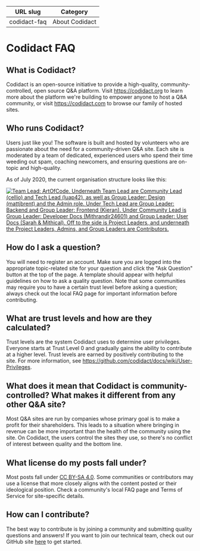 | URL slug | Category |
|:--------:|:--------:|
| codidact-faq | About Codidact |

# Codidact FAQ

## What is Codidact?

Codidact is an open-source initiative to provide a high-quality, community-controlled, open source Q&A platform. Visit <https://codidact.org> to learn more about the platform we're building to empower anyone to host a Q&A community, or visit <https://codidact.com> to browse our family of hosted sites. 

## Who runs Codidact?

Users just like you! The software is built and hosted by volunteers who are passionate about the need for a community-driven Q&A site. Each site is moderated by a team of dedicated, experienced users who spend their time weeding out spam, coaching newcomers, and ensuring questions are on-topic and high-quality. 

As of July 2020, the current organisation structure looks like this:

[![Team Lead: ArtOfCode. Underneath Team Lead are Community Lead (cellio) and Tech Lead (luap42), as well as Group Leader: Design (mattjbrent) and the Admin role. Under Tech Lead are Group Leader: Backend and Group Leader: Frontend (Kieran). Under Community Lead is Group Leader: Developer Docs (Mithrandir24601) and Group Leader: User Docs (Sarah & Mithical). Off to the side is Project Leaders, and underneath the Project Leaders, Admins, and Group Leaders are Contributors.][1]][1]

## How do I ask a question?

You will need to register an account. Make sure you are logged into the appropriate topic-related site for your question and click the "Ask Question" button at the top of the page. A template should appear with helpful guidelines on how to ask a quality question. Note that some communities may require you to have a certain trust level before asking a question; always check out the local FAQ page for important information before contributing.

## What are trust levels and how are they calculated?
<!-- I'm omitting any discussion of reputation for now since consensus seems to be that it is beyond MVP. If that is implemented we can add information here. -->
Trust levels are the system Codidact uses to determine user privileges. Everyone starts at Trust Level 0 and gradually gains the ability to contribute at a higher level. Trust levels are earned by positively contributing to the site. For more information, see <https://github.com/codidact/docs/wiki/User-Privileges>. 

## What does it mean that Codidact is community-controlled? What makes it different from any other Q&A site?

Most Q&A sites are run by companies whose primary goal is to make a profit for their shareholders. This leads to a situation where bringing in revenue can be more important than the health of the community using the site. On Codidact, the users control the sites they use, so there's no conflict of interest between quality and the bottom line.

## What license do my posts fall under?

Most posts fall under [CC BY-SA 4.0](https://creativecommons.org/licenses/by-sa/4.0/). Some communities or contributors may use a license that more closely aligns with the content posted or their ideological position. Check a community's local FAQ page and Terms of Service for site-specific details. 

## How can I contribute?
<!-- Eventually if/when we donations we should add a link here -->
The best way to contribute is by joining a community and submitting quality questions and answers! If you want to join our technical team, check out our GitHub site [here](https://www.github.com/codidact) to get started. 


[1]: /assets/codidact-org.png